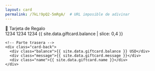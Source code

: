 ```yaml
---
layout: card
permalink: /7kL!9pQ2-5mRgA/  # URL imposible de adivinar
---
```


<div class="card-container">
  <div class="card" onclick="flipCard()">
    <!-- Parte frontal -->
    <div class="card-front">
      <div class="glitter"></div>
      <div class="bank-logo">💝 Tarjeta de Regalo</div>
      <div class="chip"></div>
      <div class="fake-number">1234 1234 1234 {{ site.data.giftcard.balance | slice: 0,4 }}</div>
    </div>
    
    <!-- Parte trasera -->
    <div class="card-back">
      <div class="balance">{{ site.data.giftcard.balance }} USD</div>
      <div class="message">{{ site.data.giftcard.message }}</div>
      <div class="name">{{ site.data.giftcard.name }}</div>
    </div>
  </div>
</div>

<!-- CSS y JS específicos de la tarjeta -->
<link rel="stylesheet" href="{{ '/assets/css/giftcard.css' | relative_url }}">
<script src="{{ '/assets/js/giftcard.js' | relative_url }}"></script>